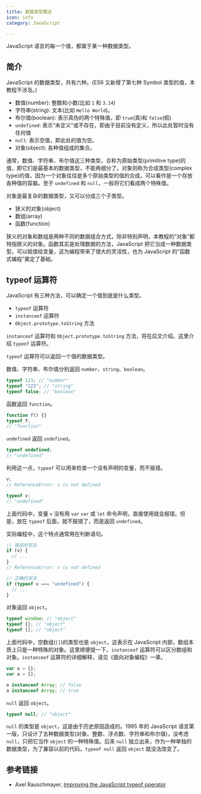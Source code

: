 ```yaml
---
title: 数据类型概述
icon: info
category: JavaScript

---
```


JavaScript 语言的每一个值，都属于某一种数据类型。

<!-- more -->

## 简介

JavaScript 的数据类型，共有六种。(ES6 又新增了第七种 Symbol 类型的值，本教程不涉及。)

- 数值(number): 整数和小数(比如 `1` 和 `3.14`)
- 字符串(string): 文本(比如 `Hello World`)。
- 布尔值(boolean): 表示真伪的两个特殊值，即 `true`(真)和 `false`(假)
- `undefined`: 表示“未定义”或不存在，即由于目前没有定义，所以此处暂时没有任何值
- `null`: 表示空值，即此处的值为空。
- 对象(object): 各种值组成的集合。

通常，数值、字符串、布尔值这三种类型，合称为原始类型(primitive type)的值，即它们是最基本的数据类型，不能再细分了。对象则称为合成类型(complex type)的值，因为一个对象往往是多个原始类型的值的合成，可以看作是一个存放各种值的容器。至于 `undefined` 和 `null`，一般将它们看成两个特殊值。

对象是最复杂的数据类型，又可以分成三个子类型。

- 狭义的对象(object)
- 数组(array)
- 函数(function)

狭义的对象和数组是两种不同的数据组合方式，除非特别声明，本教程的“对象”都特指狭义的对象。函数其实是处理数据的方法，JavaScript 把它当成一种数据类型，可以赋值给变量，这为编程带来了很大的灵活性，也为 JavaScript 的“函数式编程”奠定了基础。

## typeof 运算符

JavaScript 有三种方法，可以确定一个值到底是什么类型。

- `typeof` 运算符
- `instanceof` 运算符
- `Object.prototype.toString` 方法

`instanceof` 运算符和 `Object.prototype.toString` 方法，将在后文介绍。这里介绍 `typeof` 运算符。

`typeof` 运算符可以返回一个值的数据类型。

数值、字符串、布尔值分别返回 `number`、`string`、`boolean`。

```js
typeof 123; // "number"
typeof "123"; // "string"
typeof false; // "boolean"
```

函数返回 `function`。

```js
function f() {}
typeof f;
// "function"
```

`undefined` 返回 `undefined`。

```js
typeof undefined;
// "undefined"
```

利用这一点，`typeof` 可以用来检查一个没有声明的变量，而不报错。

```js
v;
// ReferenceError: v is not defined

typeof v;
// "undefined"
```

上面代码中，变量 `v` 没有用 `var` `var` 或 `let` 命令声明，直接使用就会报错。但是，放在 `typeof` 后面，就不报错了，而是返回 `undefined`。

实际编程中，这个特点通常用在判断语句。

```js
// 错误的写法
if (v) {
  // ...
}
// ReferenceError: v is not defined

// 正确的写法
if (typeof v === "undefined") {
  // ...
}
```

对象返回 `object`。

```js
typeof window; // "object"
typeof {}; // "object"
typeof []; // "object"
```

上面代码中，空数组(`[]`)的类型也是 `object`，这表示在 JavaScript 内部，数组本质上只是一种特殊的对象。这里顺便提一下，`instanceof` 运算符可以区分数组和对象。`instanceof` 运算符的详细解释，请见《面向对象编程》一章。

```js
var o = {};
var a = [];

o instanceof Array; // false
a instanceof Array; // true
```

`null` 返回 `object`。

```js
typeof null; // "object"
```

`null` 的类型是 `object`，这是由于历史原因造成的。1995 年的 JavaScript 语言第一版，只设计了五种数据类型(对象、整数、浮点数、字符串和布尔值)，没考虑 `null`，只把它当作 `object` 的一种特殊值。后来 `null` 独立出来，作为一种单独的数据类型，为了兼容以前的代码，`typeof null` 返回 `object` 就没法改变了。

## 参考链接

- Axel Rauschmayer, [Improving the JavaScript typeof operator](http://www.2ality.com/2011/11/improving-typeof.html)